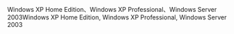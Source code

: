 <span data-ttu-id="cd64f-101">Windows XP Home Edition、Windows XP Professional、Windows Server 2003</span><span class="sxs-lookup"><span data-stu-id="cd64f-101">Windows XP Home Edition, Windows XP Professional, Windows Server 2003</span></span>